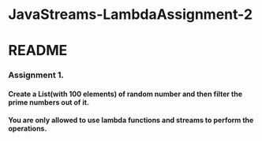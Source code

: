 # JavaStreams-LambdaAssignment-2

# README

### Assignment 1. 
#### Create a List<Integer>(with 100 elements) of random number and then filter the prime numbers out of it.
#### You are only allowed to use lambda functions and streams to perform the operations.
